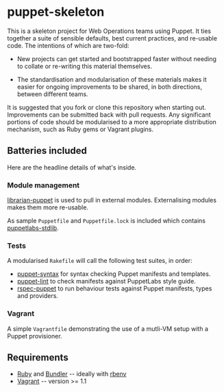 # puppet-skeleton

This is a skeleton project for Web Operations teams using Puppet. It ties
together a suite of sensible defaults, best current practices, and re-usable
code. The intentions of which are two-fold:

- New projects can get started and bootstrapped faster without needing to
  collate or re-writing this material themselves.

- The standardisation and modularisation of these materials makes it easier
  for ongoing improvements to be shared, in both directions, between
  different teams.

It is suggested that you fork or clone this repository when starting out.
Improvements can be submitted back with pull requests. Any significant
portions of code should be modularised to a more appropriate distribution
mechanism, such as Ruby gems or Vagrant plugins.

## Batteries included

Here are the headline details of what's inside.

### Module management

[librarian-puppet](https://github.com/rodjek/librarian-puppet) is used to
pull in external modules. Externalising modules makes them more re-usable.

As sample `Puppetfile` and `Puppetfile.lock` is included which contains
[puppetlabs-stdlib](https://github.com/puppetlabs/puppetlabs-stdlib).

### Tests

A modularised `Rakefile` will call the following test suites, in order:

- [puppet-syntax](https://github.com/alphagov/puppet-syntax) for syntax
  checking Puppet manifests and templates.
- [puppet-lint](https://github.com/rodjek/puppet-lint) to check manifests
  against PuppetLabs style guide.
- [rspec-puppet](https://github.com/rodjek/rspec-puppet) to run behaviour
  tests against Puppet manifests, types and providers.

### Vagrant

A simple `Vagrantfile` demonstrating the use of a mutli-VM setup with a
Puppet provisioner.

## Requirements

- [Ruby](http://www.ruby-lang.org/) and [Bundler](http://gembundler.com/) -- ideally with [rbenv](https://github.com/sstephenson/rbenv)
- [Vagrant](http://www.vagrantup.com/) -- version >= 1.1
